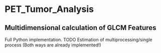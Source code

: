 # PET_Tumor_Analysis

## Multidimensional calculation of GLCM Features

Full Python implementation.
TODO Estimation of multiprocessing/single process (Both ways are already implemented!)

